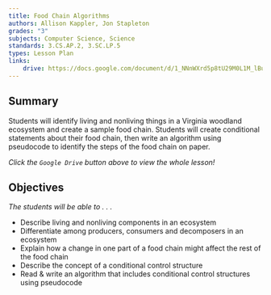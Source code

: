 ```yaml
---
title: Food Chain Algorithms
authors: Allison Kappler, Jon Stapleton
grades: "3"
subjects: Computer Science, Science
standards: 3.CS.AP.2, 3.SC.LP.5
types: Lesson Plan
links:
    drive: https://docs.google.com/document/d/1_NNnWXrd5p8tU29M0L1M_lBuXGGJXRczbqOvGy-ZsOQ/edit
---
```


## Summary

Students will identify living and nonliving things in a Virginia woodland ecosystem and create a sample food chain.  Students will create conditional statements about their food chain, then write an algorithm using pseudocode to identify the steps of the food chain on paper.

*Click the `Google Drive` button above to view the whole lesson!*

## Objectives

*The students will be able to . . .*

* Describe living and nonliving components in an ecosystem
* Differentiate among producers, consumers and decomposers in an ecosystem
* Explain how a change in one part of a food chain might affect the rest of the food chain
* Describe the concept of a conditional control structure 
* Read & write an algorithm that includes conditional control structures using pseudocode